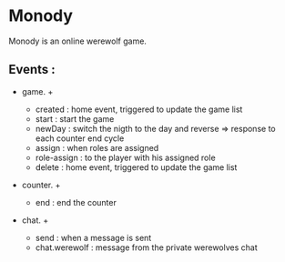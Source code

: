 # Monody

Monody is an online werewolf game.

## Events :

- game. +
  - created : home event, triggered to update the game list
  - start : start the game
  - newDay : switch the nigth to the day and reverse => response to each counter end cycle
  - assign : when roles are assigned
  - role-assign : to the player with his assigned role
  - delete : home event, triggered to update the game list
    
- counter. +
  - end : end the counter

- chat. +
  - send : when a message is sent
  - chat.werewolf : message from the private werewolves chat
